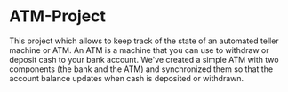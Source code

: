 # ATM-Project
This project which allows to keep track of the state of an automated teller machine or ATM. An ATM is a machine that you can use to withdraw or deposit cash to your bank account. We've created a simple ATM with two components (the bank and the ATM) and synchronized them so that the account balance updates when cash is deposited or withdrawn.
